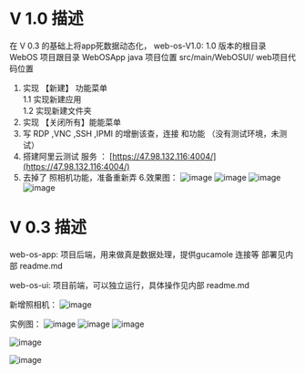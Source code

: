 # V 1.0 描述
在 V 0.3 的基础上将app死数据动态化，
web-os-V1.0: 1.0 版本的根目录
    WebOS 项目跟目录
        WebOSApp java 项目位置
            src/main/WebOSUI/  web项目代码位置 

1. 实现 【新建】 功能菜单
    <br/>1.1 实现新建应用
    <br/>1.2 实现新建文件夹
2. 实现 【关闭所有】能能菜单
3. 写 RDP ,VNC ,SSH ,IPMI 的增删该查，连接 和功能 （没有测试环境，未测试）
4. 搭建阿里云测试 服务 ： [https://47.98.132.116:4004/](https://47.98.132.116:4004/)
5. 去掉了 照相机功能，准备重新弄
6.效果图：
![image](https://github.com/alvin198761/web-os/blob/master/web-os-V1.0/pics/rdp.png?raw=true)
![image](https://github.com/alvin198761/web-os/blob/master/web-os-V1.0/pics/new.png?raw=true)
![image](https://github.com/alvin198761/web-os/blob/master/web-os-V1.0/pics/ipmi.png?raw=true)
![image](https://github.com/alvin198761/web-os/blob/master/web-os-V1.0/pics/ipmi_new.png?raw=true)

# V 0.3 描述
web-os-app: 项目后端，用来做真是数据处理，提供gucamole 连接等
			部署见内部 readme.md

web-os-ui: 项目前端，可以独立运行，具体操作见内部 readme.md

新增照相机：
![image](https://github.com/alvin198761/web-os/blob/master/web-os-app/pics/capture.png?raw=true)

实例图：
![image](https://github.com/alvin198761/web-os/blob/master/web-os-app/pics/rdp.png?raw=true)
![image](https://github.com/alvin198761/web-os/blob/master/web-os-app/pics/vnc.png?raw=true)
![image](https://github.com/alvin198761/web-os/blob/master/web-os-app/pics/ssh.png?raw=true)

![image](https://github.com/alvin198761/web-os/blob/master/web-os-app/pics/111.png?raw=true)

![image](https://github.com/alvin198761/web-os/blob/master/web-os-app/pics/222.png?raw=true)


